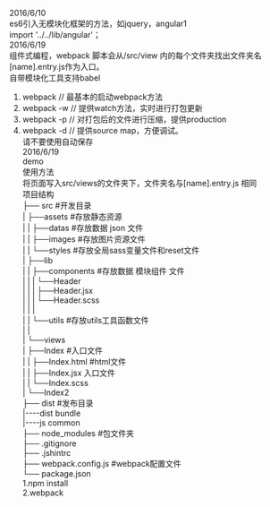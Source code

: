 2016/6/10  
es6引入无模块化框架的方法，如jquery，angular1  
import '../../lib/angular'；  
2016/6/19  
组件式编程，webpack 脚本会从/src/view 内的每个文件夹找出文件夹名[name].entry.js作为入口。  
自带模块化工具支持babel  
1. webpack // 最基本的启动webpack方法  
2. webpack -w // 提供watch方法，实时进行打包更新  
3. webpack -p // 对打包后的文件进行压缩，提供production  
4. webpack -d // 提供source map，方便调试。  
请不要使用自动保存  
2016/6/19  
demo  
使用方法  
将页面写入src/views的文件夹下，文件夹名与[name].entry.js 相同  
项目结构  
├── src                 #开发目录  
|       ├──assets           #存放静态资源  
|   |       ├──datas        #存放数据 json 文件  
|   |       ├──images       #存放图片资源文件  
|   |       └──styles       #存放全局sass变量文件和reset文件  
|       ├──lib  
|   |   ├──components   #存放数据 模块组件 文件  
|   |   |   └──Header  
|   |   |       ├──Header.jsx  
|   |   |       └──Header.scss  
|   |   |     
|   |   └──utils        #存放utils工具函数文件  
|   |  
|       └──views  
|           ├──Index        #入口文件  
|       |      ├──Index.html #html文件  
|       |      ├──Index.jsx  入口文件  
|       |      └──Index.scss  
|          └──Index2  
   ├── dist                #发布目录  
         |----dist            bundle  
         |----js              common  
   ├── node_modules        #包文件夹  
   ├── .gitignore     
   ├── .jshintrc      
   ├── webpack.config.js   #webpack配置文件  
   └── package.json  
1.npm install   
2.webpack   